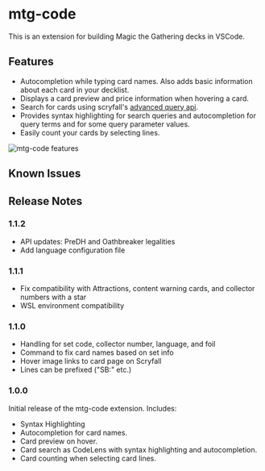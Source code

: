 # mtg-code

This is an extension for building Magic the Gathering decks in VSCode.

## Features

* Autocompletion while typing card names. Also adds basic information about each card in your decklist.
* Displays a card preview and price information when hovering a card.
* Search for cards using scryfall's [advanced query api](https://scryfall.com/docs/syntax).
* Provides syntax highlighting for search queries and autocompletion for query terms and for some query parameter values.
* Easily count your cards by selecting lines.

![mtg-code features](static/mtg-code-basic-features.gif?raw=true "mtg-code features")

## Known Issues

## Release Notes

### 1.1.2

* API updates: PreDH and Oathbreaker legalities
* Add language configuration file

### 1.1.1

* Fix compatibility with Attractions, content warning cards, and collector numbers with a star
* WSL environment compatibility

### 1.1.0

* Handling for set code, collector number, language, and foil
* Command to fix card names based on set info
* Hover image links to card page on Scryfall
* Lines can be prefixed ("SB:" etc.)

### 1.0.0

Initial release of the mtg-code extension. Includes:
* Syntax Highlighting
* Autocompletion for card names.
* Card preview on hover.
* Card search as CodeLens with syntax highlighting and autocompletion.
* Card counting when selecting card lines.